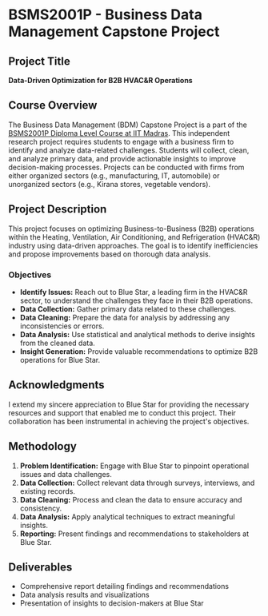 # BSMS2001P - Business Data Management Capstone Project

## Project Title
**Data-Driven Optimization for B2B HVAC&R Operations**

## Course Overview
The Business Data Management (BDM) Capstone Project is a part of the [BSMS2001P Diploma Level Course at IIT Madras](https://study.iitm.ac.in/ds/course_pages/BSMS2001P.html). This independent research project requires students to engage with a business firm to identify and analyze data-related challenges. Students will collect, clean, and analyze primary data, and provide actionable insights to improve decision-making processes. Projects can be conducted with firms from either organized sectors (e.g., manufacturing, IT, automobile) or unorganized sectors (e.g., Kirana stores, vegetable vendors).

## Project Description
This project focuses on optimizing Business-to-Business (B2B) operations within the Heating, Ventilation, Air Conditioning, and Refrigeration (HVAC&R) industry using data-driven approaches. The goal is to identify inefficiencies and propose improvements based on thorough data analysis.

### Objectives
- **Identify Issues:** Reach out to Blue Star, a leading firm in the HVAC&R sector, to understand the challenges they face in their B2B operations.
- **Data Collection:** Gather primary data related to these challenges.
- **Data Cleaning:** Prepare the data for analysis by addressing any inconsistencies or errors.
- **Data Analysis:** Use statistical and analytical methods to derive insights from the cleaned data.
- **Insight Generation:** Provide valuable recommendations to optimize B2B operations for Blue Star.

## Acknowledgments
I extend my sincere appreciation to Blue Star for providing the necessary resources and support that enabled me to conduct this project. Their collaboration has been instrumental in achieving the project's objectives.

## Methodology
1. **Problem Identification:** Engage with Blue Star to pinpoint operational issues and data challenges.
2. **Data Collection:** Collect relevant data through surveys, interviews, and existing records.
3. **Data Cleaning:** Process and clean the data to ensure accuracy and consistency.
4. **Data Analysis:** Apply analytical techniques to extract meaningful insights.
5. **Reporting:** Present findings and recommendations to stakeholders at Blue Star.

## Deliverables
- Comprehensive report detailing findings and recommendations
- Data analysis results and visualizations
- Presentation of insights to decision-makers at Blue Star
